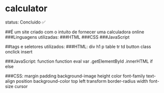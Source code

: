 # calculator
status: Concluido ✅

##É um site criado com o intuito de fornecer uma calculadora online
###Linguagens utilizadas:
###HTML
###CSS
###JavaScript

##tags e seletores utilizados:
###HTML:
div
h1
p
table
tr
td
button
class
onclick
insert

###JavaScript:
function
function eval
var
.getElementById
.innerHTML
if
else


###CSS:
margin
padding
background-image
height
color
font-family
text-align
position
background-color
top
left
transform
border-radius
width
font-size
cursor
